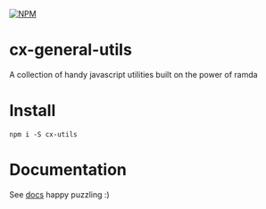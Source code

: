 [![NPM](https://nodei.co/npm/cx-utils.png)](https://npmjs.org/package/cx-utils)

# cx-general-utils
A collection of handy javascript utilities built on the power of ramda

# Install
```shell
npm i -S cx-utils
```

# Documentation
See [docs](https://crosschx.github.io/cx-utils/) happy puzzling :)
